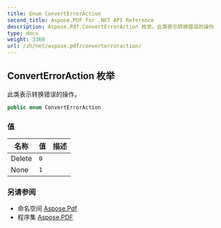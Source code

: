 ```yaml
---
title: Enum ConvertErrorAction
second_title: Aspose.PDF for .NET API Reference
description: Aspose.Pdf.ConvertErrorAction 枚举。此类表示转换错误的操作
type: docs
weight: 3360
url: /zh/net/aspose.pdf/converterroraction/
---
```

## ConvertErrorAction 枚举

此类表示转换错误的操作。

```csharp
public enum ConvertErrorAction
```

### 值

| 名称 | 值 | 描述 |
| --- | --- | --- |
| Delete | `0` |  |
| None | `1` |  |

### 另请参阅

* 命名空间 [Aspose.Pdf](../../aspose.pdf/)
* 程序集 [Aspose.PDF](../../)